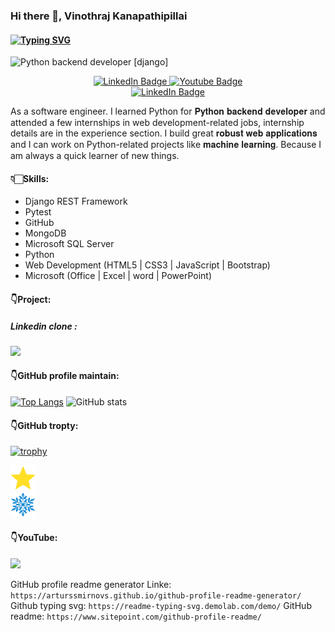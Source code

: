 ### Hi there 👋, Vinothraj Kanapathipillai
####  [![Typing SVG](https://readme-typing-svg.demolab.com?font=Fira+Code&weight=600&size=18&duration=2500&pause=1000&color=F70000&background=CC83FF00&width=435&lines=Python+Developer)](https://git.io/typing-svg)
![ Python backend developer [django]](https://media.licdn.com/dms/image/D5616AQFP8qIllLxsiA/profile-displaybackgroundimage-shrink_350_1400/0/1683143401349?e=1688601600&v=beta&t=ttZD8oJPQdUuGcAytD7C3QjIjS4Isso98qIdO0eAZI8)

<div id="badges" align="center">
  <a href="https://www.linkedin.com/in/vinothrajkanapathipillai/">
    <img src="https://img.shields.io/badge/LinkedIn-blue?style=for-the-badge&logo=linkedin&logoColor=white" alt="LinkedIn Badge"/>
  </a>
  <a href="https://www.youtube.com/@take_it_easy1325">
    <img src="https://img.shields.io/badge/YouTube-red?style=for-the-badge&logo=youtube&logoColor=white" alt="Youtube Badge"/>
  </a>
</div>
<div id="badges" align="center">
  <a href="https://github.com/kanapathipillaivinothraj">
    <img src="https://gpvc.arturio.dev/kanapathipillaivinothraj" alt="LinkedIn Badge"/>
  </a>
</div>

As a software engineer. I learned Python for 𝐏𝐲𝐭𝐡𝐨𝐧 𝐛𝐚𝐜𝐤𝐞𝐧𝐝 𝐝𝐞𝐯𝐞𝐥𝐨𝐩𝐞𝐫 and attended a few internships in web development-related jobs, internship details are in the experience section. I build great 𝐫𝐨𝐛𝐮𝐬𝐭 𝐰𝐞𝐛 𝐚𝐩𝐩𝐥𝐢𝐜𝐚𝐭𝐢𝐨𝐧𝐬 and I can work on Python-related projects like 𝐦𝐚𝐜𝐡𝐢𝐧𝐞 𝐥𝐞𝐚𝐫𝐧𝐢𝐧𝐠. Because I am always a quick learner of new things.

#### 👇🏻Skills: 
- Django REST Framework 
- Pytest 
- GitHub 
- MongoDB 
- Microsoft SQL Server 
- Python 
- Web Development (HTML5 | CSS3 | JavaScript | Bootstrap) 
- Microsoft (Office | Excel | word | PowerPoint)

#### 👇Project:
##### Linkedin clone :
<a herf = 'https://lnkd.in/gC3Kp-rj'> <img src='https://media.licdn.com/dms/image/D5622AQEYhtWaB-7joA/feedshare-shrink_800/0/1682958379907?e=1686182400&v=beta&t=GICRi57rmR2FpA--bndlwpM2j6TwqIYKGgHm6gIPkmA' width="200px" /></a>


#### 👇GitHub profile maintain:

[![Top Langs](https://github-readme-stats.vercel.app/api/top-langs/?username=kanapathipillaivinothraj)](https://github.com/anuraghazra/github-readme-stats) ![GitHub stats](https://github-readme-stats.vercel.app/api?username=kanapathipillaivinothraj&show_icons=true&theme=radical) 


 #### 👇GitHub tropty:
 
[![trophy](https://github-profile-trophy.vercel.app/?username=kanapathipillaivinothraj)](https://github.com/ryo-ma/github-profile-trophy) 

<a href='https://stars.github.com/'><img src='https://raw.githubusercontent.com/acervenky/animated-github-badges/master/assets/starbadge.gif' width='40' height='40'></a>  
<a href='https://archiveprogram.github.com/'><img src='https://raw.githubusercontent.com/acervenky/animated-github-badges/master/assets/acbadge.gif' width='40' height='40'></a>

#### 👇YouTube:

<a target="_blank" href="https://www.youtube.com/embed/eFtn8dyPYdA"><img src='https://images.unsplash.com/photo-1611162616475-46b635cb6868?ixlib=rb-4.0.3&ixid=MnwxMjA3fDB8MHxzZWFyY2h8MXx8eW91dHViZSUyMGxvZ298ZW58MHx8MHx8&w=1000&q=80' width="200px"/></a>

<!-- <iframe width="200" src="https://www.youtube.com/embed/eFtn8dyPYdA" title="YouTube video player" frameborder="0" allow="accelerometer; autoplay; clipboard-write; encrypted-media; gyroscope; picture-in-picture; web-share" allowfullscreen></iframe> -->

GitHub profile readme generator Linke: `https://arturssmirnovs.github.io/github-profile-readme-generator/`
Github typing svg: `https://readme-typing-svg.demolab.com/demo/`
GitHub readme: `https://www.sitepoint.com/github-profile-readme/`
